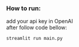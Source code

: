 ### How to run:
add your api key in OpenAI <br>
after follow code bellow:
```
streamlit run main.py
```
